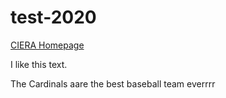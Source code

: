 # test-2020
[CIERA Homepage](https://ciera.northwestern.edu/)

I like this text.

The Cardinals aare the best baseball team everrrr
